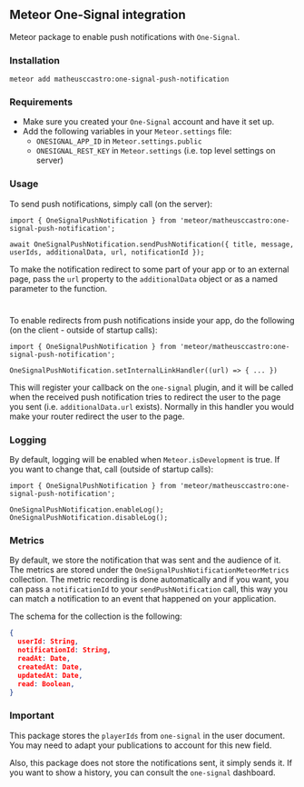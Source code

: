## Meteor One-Signal integration

Meteor package to enable push notifications with `One-Signal`.

### Installation
````
meteor add matheusccastro:one-signal-push-notification
````

### Requirements

* Make sure you created your `One-Signal` account and have it set up.
* Add the following variables in your `Meteor.settings` file: 
  * `ONESIGNAL_APP_ID` in `Meteor.settings.public`
  * `ONESIGNAL_REST_KEY` in `Meteor.settings` (i.e. top level settings on server)

### Usage

To send push notifications, simply call (on the server):
```
import { OneSignalPushNotification } from 'meteor/matheusccastro:one-signal-push-notification';

await OneSignalPushNotification.sendPushNotification({ title, message, userIds, additionalData, url, notificationId });
```
To make the notification redirect to some part of your app or to an external page, pass the `url` property to the `additionalData` object or as a named parameter to the function.

#

To enable redirects from push notifications inside your app, do the following (on the client - outside of startup calls):
```
import { OneSignalPushNotification } from 'meteor/matheusccastro:one-signal-push-notification';

OneSignalPushNotification.setInternalLinkHandler((url) => { ... })
```
This will register your callback on the `one-signal` plugin, and it will be called when the received push notification
tries to redirect the user to the page you sent (i.e. `additionalData.url` exists).
Normally in this handler you would make your router redirect the user to the page.

### Logging
By default, logging will be enabled when `Meteor.isDevelopment` is true. If you want to change that, call (outside of startup calls):
```
import { OneSignalPushNotification } from 'meteor/matheusccastro:one-signal-push-notification';

OneSignalPushNotification.enableLog();
OneSignalPushNotification.disableLog();
```

### Metrics
By default, we store the notification that was sent and the audience of it.
The metrics are stored under the `OneSignalPushNotificationMeteorMetrics` collection. The metric recording is done automatically and if you want, you can
pass a `notificationId` to your `sendPushNotification` call, this way you can match a notification to an event that happened on your application.

The schema for the collection is the following:
```json
{
  userId: String,
  notificationId: String,
  readAt: Date,
  createdAt: Date,
  updatedAt: Date,
  read: Boolean,
}
```


### Important
This package stores the `playerIds` from `one-signal` in the user document. You may need to adapt your publications to account
for this new field.

Also, this package does not store the notifications sent, it simply sends it. If you want to show a history, you can consult the `one-signal` dashboard.
